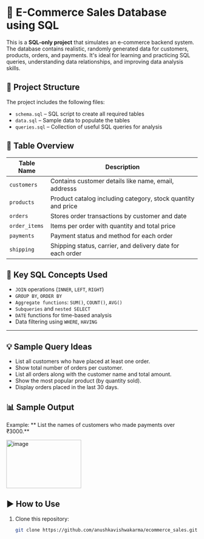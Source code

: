 # 🛒 E-Commerce Sales Database using SQL

This is a **SQL-only project** that simulates an e-commerce backend system. The database contains realistic, randomly generated data for customers, products, orders, and payments. It's ideal for learning and practicing SQL queries, understanding data relationships, and improving data analysis skills.

## 📁 Project Structure

The project includes the following files:
- `schema.sql` – SQL script to create all required tables
- `data.sql` – Sample data to populate the tables
- `queries.sql` – Collection of useful SQL queries for analysis

## 🔄 Table Overview

| Table Name   | Description                                 |
|--------------|---------------------------------------------|
| `customers`  | Contains customer details like name, email, addresss |
| `products`   | Product catalog including category, stock quantity and price |
| `orders`     | Stores order transactions by customer and date |
| `order_items`| Items per order with quantity and total price |
| `payments`   | Payment status and method for each order     |
| `shipping`   |Shipping status, carrier, and delivery date for each order   |

## 🔑 Key SQL Concepts Used

- `JOIN` operations (`INNER`, `LEFT`, `RIGHT`)
- `GROUP BY`, `ORDER BY`
- `Aggregate functions`: `SUM()`, `COUNT()`, `AVG()`
- `Subqueries` and `nested SELECT`
- `DATE` functions for time-based analysis
- Data filtering using `WHERE`, `HAVING`

---

## 💡 Sample Query Ideas

- List all customers who have placed at least one order. 
- Show total number of orders per customer.  
- List all orders along with the customer name and total amount.  
- Show the most popular product (by quantity sold).
- Display orders placed in the last 30 days.  


## 📊 Sample Output

Example:  ** List the names of customers who made payments over ₹3000.**

<img width="197" height="127" alt="image" src="https://github.com/user-attachments/assets/76f4cf66-a546-4ae2-b93e-9792c99ee49d" />


## ▶️ How to Use

1. Clone this repository:
   ```bash
   git clone https://github.com/anushkavishwakarma/ecommerce_sales.git

